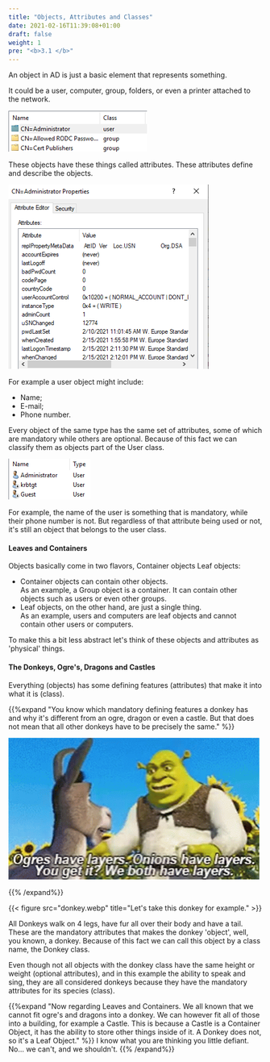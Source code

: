 ```yaml
---
title: "Objects, Attributes and Classes"
date: 2021-02-16T11:39:08+01:00
draft: false
weight: 1
pre: "<b>3.1 </b>"
---
```


An object in AD is just a basic element that represents something.

It could be a user, computer, group, folders, or even a printer attached to the network.

![](objects.png)

These objects have these things called attributes. These attributes define and describe the objects.

![](attributes.png)

For example a user object might include:

- Name;
- E-mail;
- Phone number.

Every object of the same type has the same set of attributes, some of which are mandatory while others are optional. Because of this fact we can classify them as objects part of the User class.

![](users.png)

For example, the name of the user is something that is mandatory, while their phone number is not. But regardless of that attribute being used or not, it's still an object that belongs to the user class.

#### Leaves and Containers

Objects basically come in two flavors, Container objects Leaf objects:

- Container objects can contain other objects.  
  As an example, a Group object is a container. It can contain other objects such as users or even other groups.
- Leaf objects, on the other hand, are just a single thing.  
  As an example, users and computers are leaf objects and cannot contain other users or computers.

To make this a bit less abstract let's think of these objects and attributes as 'physical' things.

#### The Donkeys, Ogre's, Dragons and Castles

Everything (objects) has some defining features (attributes) that make it into what it is (class).

{{%expand "You know which mandatory defining features a donkey has and why it's different from an ogre, dragon or even a castle. But that does not mean that all other donkeys have to be precisely the same." %}}

![](layers.gif)

{{% /expand%}}

{{< figure src="donkey.webp" title="Let's take this donkey for example." >}}

All Donkeys walk on 4 legs, have fur all over their body and have a tail. These are the mandatory attributes that makes the donkey 'object', well, you known, a donkey. Because of this fact we can call this object by a class name, the Donkey class.

Even though not all objects with the donkey class have the same height or weight (optional attributes), and in this example the ability to speak and sing, they are all considered donkeys because they have the mandatory attributes for its species (class).

{{%expand "Now regarding Leaves and Containers. We all known that we cannot fit ogre's and dragons into a donkey. We can however fit all of those into a building, for example a Castle. This is because a Castle is a Container Object, it has the ability to store other things inside of it. A Donkey does not, so it's a Leaf Object." %}}
I know what you are thinking you little defiant.  
No... we can't, and we shouldn't.
{{% /expand%}}
